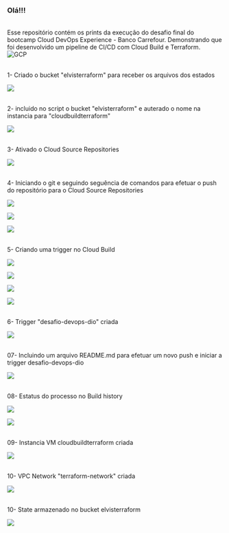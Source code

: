 ### Olá!!! 

</br> 
 Esse repositório contém os prints da execução do desafio final do bootcamp Cloud DevOps Experience - Banco Carrefour. Demonstrando que foi desenvolvido um pipeline de CI/CD com Cloud Build e Terraform.

</br> 

<div styLe="display:inline_block" >
<img align="center" alt="GCP" src="https://img.shields.io/badge/GoogleCloud-%234285F4.svg?style=for-the-badge&logo=google-cloud&logoColor=white" />
</div>

</br>

1- Criado o bucket "elvisterraform" para receber os arquivos dos estados

![](img/02-bucket-criado.PNG) 

</br>
2- incluido no script o bucket "elvisterraform" e auterado o nome na instancia para "cloudbuildterraform"

![](img/01-criando-bucket.PNG) 

</br>
3- Ativado o Cloud Source Repositories

![](img/03a-source_instrucoes.PNG) 

</br>
4- Iniciando o git e seguindo seguência de comandos para efetuar o push do repositório para o Cloud Source Repositories

![](img/03-source.PNG) 

![](img/05-push.PNG) 

![](img/06-source-projeto.PNG) 

</br>
5- Criando uma trigger no Cloud Build

![](img/07-trigger.PNG) 

![](img/07-trigger-2.PNG) 

![](img/07-trigger-3.PNG) 

![](img/07-trigger-4.PNG) 

</br>
6- Trigger "desafio-devops-dio" criada

![](img/07-trigger-5.PNG) 

</br>
07- Incluindo um arquivo README.md para efetuar um novo push e iniciar a trigger desafio-devops-dio

![](img/08-teste-readme.PNG) 

</br>
08- Estatus do processo no Build history

![](img/18-build_hst.png) 

![](img/15-Build-History-ok.PNG) 

</br>
09- Instancia VM cloudbuildterraform criada

![](img/16-VM-Criada.PNG) 

</br>
10- VPC Network "terraform-network" criada

![](img/17-network.PNG) 

</br>
10- State armazenado no bucket elvisterraform

![](img/10-bucket-states.PNG) 